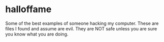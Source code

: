 # halloffame
Some of the best examples of someone hacking my computer. These are files I found and assume are evil. They are NOT safe unless you are sure you know what you are doing.
